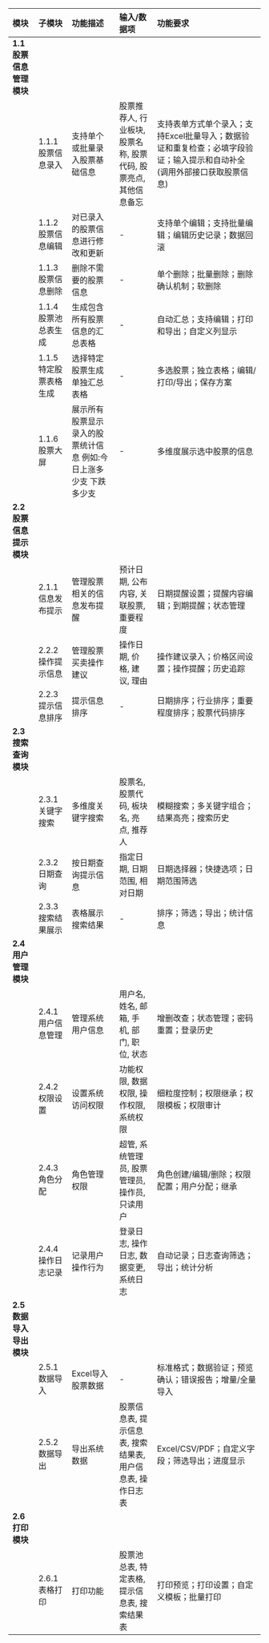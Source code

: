 | 模块 | 子模块 | 功能描述 | 输入/数据项 | 功能要求 |
|:---|:---|:---|:---|:---|
| **1.1 股票信息管理模块** | | | | |
| | 1.1.1 股票信息录入 | 支持单个或批量录入股票基础信息 | 股票推荐人, 行业板块, 股票名称, 股票代码, 股票亮点, 其他信息备忘 | 支持表单方式单个录入；支持Excel批量导入；数据验证和重复检查；必填字段验证；输入提示和自动补全 (调用外部接口获取股票信息) |
| | 1.1.2 股票信息编辑 | 对已录入的股票信息进行修改和更新 | - | 支持单个编辑；支持批量编辑；编辑历史记录；数据回滚 |
| | 1.1.3 股票信息删除 | 删除不需要的股票信息 | - | 单个删除；批量删除；删除确认机制；软删除 |
| | 1.1.4 股票池总表生成 | 生成包含所有股票信息的汇总表格 | - | 自动汇总；支持编辑；打印和导出；自定义列显示 |
| | 1.1.5 特定股票表格生成 | 选择特定股票生成单独汇总表格 | - | 多选股票；独立表格；编辑/打印/导出；保存方案 |
| | 1.1.6 股票大屏 | 展示所有股票显示录入的股票统计信息 例如:今日上涨多少支 下跌多少支 | - | 多维度展示选中股票的信息 |
| **2.2 股票信息提示模块** | | | | |
| | 2.1.1 信息发布提示 | 管理股票相关的信息发布提醒 | 预计日期, 公布内容, 关联股票, 重要程度 | 日期提醒设置；提醒内容编辑；到期提醒；状态管理 |
| | 2.2.2 操作提示信息 | 管理股票买卖操作建议 | 操作日期, 价格, 建议, 理由 | 操作建议录入；价格区间设置；操作提醒；历史追踪 |
| | 2.2.3 提示信息排序 | 提示信息排序 | - | 日期排序；行业排序；重要程度排序；股票代码排序 |
| **2.3 搜索查询模块** | | | | |
| | 2.3.1 关键字搜索 | 多维度关键字搜索 | 股票名, 股票代码, 板块名, 亮点, 推荐人 | 模糊搜索；多关键字组合；结果高亮；搜索历史 |
| | 2.3.2 日期查询 | 按日期查询提示信息 | 指定日期, 日期范围, 相对日期 | 日期选择器；快捷选项；日期范围筛选 |
| | 2.3.3 搜索结果展示 | 表格展示搜索结果 | - | 排序；筛选；导出；统计信息 |
| **2.4 用户管理模块** | | | | |
| | 2.4.1 用户信息管理 | 管理系统用户信息 | 用户名, 姓名, 邮箱, 手机, 部门, 职位, 状态 | 增删改查；状态管理；密码重置；登录历史 |
| | 2.4.2 权限设置 | 设置系统访问权限 | 功能权限, 数据权限, 操作权限, 系统权限 | 细粒度控制；权限继承；权限模板；权限审计 |
| | 2.4.3 角色分配 | 角色管理权限 | 超管, 系统管理员, 股票管理员, 操作员, 只读用户 | 角色创建/编辑/删除；权限配置；用户分配；继承 |
| | 2.4.4 操作日志记录 | 记录用户操作行为 | 登录日志, 操作日志, 数据变更, 系统日志 | 自动记录；日志查询筛选；导出；统计分析 |
| **2.5 数据导入导出模块** | | | | |
| | 2.5.1 数据导入 | Excel导入股票数据 | - | 标准格式；数据验证；预览确认；错误报告；增量/全量导入 |
| | 2.5.2 数据导出 | 导出系统数据 | 股票信息表, 提示信息表, 搜索结果表, 用户信息表, 操作日志表 | Excel/CSV/PDF；自定义字段；筛选导出；进度显示 |
| **2.6 打印模块** | | | | |
| | 2.6.1 表格打印 | 打印功能 | 股票池总表, 特定表格, 提示信息表, 搜索结果表 | 打印预览；打印设置；自定义模板；批量打印 |
